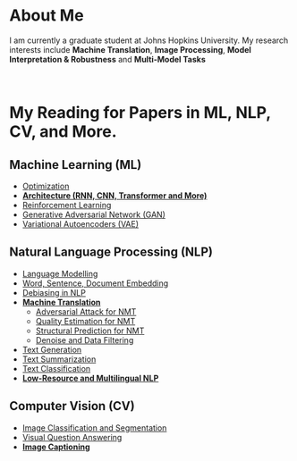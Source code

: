 # About Me
I am currently a graduate student at Johns Hopkins University. 
My research interests include **Machine Translation**, **Image Processing**, **Model Interpretation & Robustness** and **Multi-Model Tasks**


<br/>

# My Reading for Papers in ML, NLP, CV, and More. 

## Machine Learning (ML)

 - [Optimization](./ML/ML_optimization.md)
 - [**Architecture (RNN, CNN, Transformer and More)**](./ML/architecture.md)
 - [Reinforcement Learning](./ML/ML_reinforcement.md)
 - [Generative Adversarial Network (GAN)](./ML/ML_GAN.md)
 - [Variational Autoencoders (VAE)](./ML/ML_VAE.md)


## Natural Language Processing (NLP)
 - [Language Modelling](./NLP/PLM.md)
 - [Word, Sentence, Document Embedding](./NLP/embedding.md)
 - [Debiasing in NLP](./NLP/bias.md)
 - [**Machine Translation**](./NLP/MT)
    - [Adversarial Attack for NMT](./NLP/MT/adversarial.md)
    - [Quality Estimation for NMT](./NLP/MT/QE.md)
    - [Structural Prediction for NMT](./NLP/MT/SP.md)
    - [Denoise and Data Filtering](./NLP/MT/Denoise.md)
 - [Text Generation](./NLP/NLP_generation.md)
 - [Text Summarization](./NLP/NLP_summarization.md)
 - [Text Classification](./NLP/NLP_classification.md)
 - [**Low-Resource and Multilingual NLP**](./NLP/NLP_multilingual.md)

## Computer Vision (CV)
 - [Image Classification and Segmentation](./CV/segmentation.md)
 - [Visual Question Answering](./CV/CV_visual_QA.md)
 - [**Image Captioning**](./CV/captioning.md)


